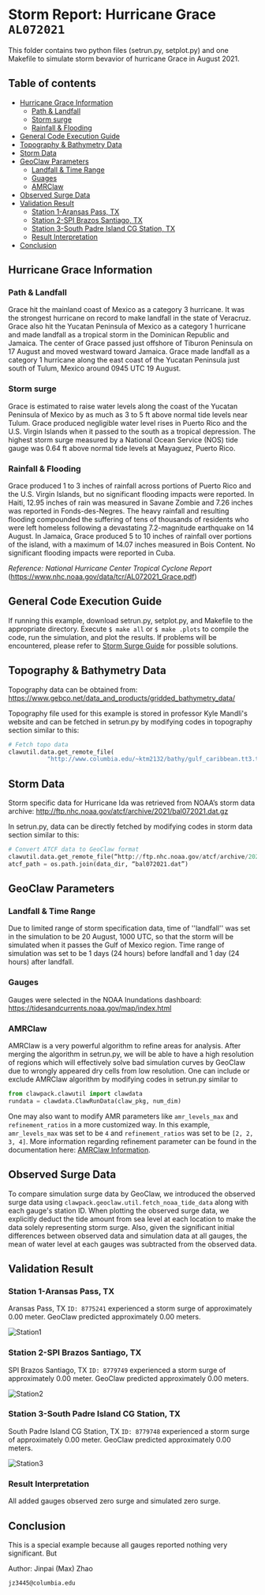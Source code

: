 # Storm Report: Hurricane Grace `AL072021`
This folder contains two python files (setrun.py, setplot.py) and one Makefile to simulate storm bevavior of hurricane Grace in August 2021.

## Table of contents
- [Hurricane Grace Information](#hurricane-grace-information)
  * [Path & Landfall](#path--landfall)
  * [Storm surge](#storm-surge)
  * [Rainfall & Flooding](#rainfall--flooding)
- [General Code Execution Guide](#general-code-execution-guide)
- [Topography & Bathymetry Data](#topography--bathymetry-data)
- [Storm Data](#storm-data)
- [GeoClaw Parameters](#geoclaw-parameters)
  * [Landfall & Time Range](#landfall--time-range)
  * [Guages](#guages)
  * [AMRClaw](#amrclaw)
- [Observed Surge Data](#observed-surge-data)
- [Validation Result](#validation-result)
  * [Station 1-Aransas Pass, TX](#station-1-aransas-pass-tx)
  * [Station 2-SPI Brazos Santiago, TX](#station-2-spi-brazos-santiago-tx)
  * [Station 3-South Padre Island CG Station, TX](#station-3-south-padre-island-cg-station-tx)
  * [Result Interpretation](#result-interpretation)
- [Conclusion](#conclusion)

## Hurricane Grace Information

### Path & Landfall
Grace hit the mainland coast of Mexico as a category 3 hurricane. It was the strongest hurricane on record to make landfall in the state of Veracruz. Grace also hit the Yucatan Peninsula of Mexico as a category 1 hurricane and made landfall as a tropical storm in the Dominican Republic and Jamaica. The center of Grace passed just offshore of Tiburon Peninsula on 17 August and moved westward toward Jamaica. Grace made landfall as a category 1 hurricane along the east coast of the Yucatan Peninsula just south of Tulum, Mexico around 0945 UTC 19 August.

### Storm surge
Grace is estimated to raise water levels along the coast of the Yucatan Peninsula of Mexico by as much as 3 to 5 ft above normal tide levels near Tulum. Grace produced negligible water level rises in Puerto Rico and the U.S. Virgin Islands when it passed to the south as a tropical depression. The highest storm surge measured by a National Ocean Service (NOS) tide gauge was 0.64 ft above normal tide levels at Mayaguez, Puerto Rico.


### Rainfall & Flooding
Grace produced 1 to 3 inches of rainfall across portions of Puerto Rico and the U.S. Virgin Islands, but no significant flooding impacts were reported. In Haiti, 12.95 inches of rain was measured in Savane Zombie and 7.26 inches was reported in Fonds-des-Negres. The heavy rainfall and resulting flooding compounded the suffering of tens of thousands of residents who were left homeless following a devastating 7.2-magnitude earthquake on 14 August. In Jamaica, Grace produced 5 to 10 inches of rainfall over portions of the island, with a maximum of 14.07 inches measured in Bois Content. No significant flooding impacts were reported in Cuba.


*Reference: National Hurricane Center Tropical Cyclone Report*
(https://www.nhc.noaa.gov/data/tcr/AL072021_Grace.pdf)

## General Code Execution Guide
If running this example, download setrun.py, setplot.py, and Makefile to the appropriate directory. Execute `$ make all` or `$ make .plots` to compile the code, run the simulation, and plot the results. If problems will be encountered, please refer to <a href="http://www.clawpack.org/quick_surge.html" target="_blank">Storm Surge Guide</a> for possible solutions. 

## Topography & Bathymetry Data
Topography data can be obtained from:
https://www.gebco.net/data_and_products/gridded_bathymetry_data/

Topography file used for this example is stored in professor Kyle Mandli's website and can be fetched in setrun.py by modifying codes in topography section similar to this:
```python
# Fetch topo data
clawutil.data.get_remote_file(
           "http://www.columbia.edu/~ktm2132/bathy/gulf_caribbean.tt3.tar.bz2")
```

## Storm Data
Storm specific data for Hurricane Ida was retrieved from NOAA’s storm data archive:
http://ftp.nhc.noaa.gov/atcf/archive/2021/bal072021.dat.gz

In setrun.py, data can be directly fetched by modifying codes in storm data section similar to this:
```python
# Convert ATCF data to GeoClaw format
clawutil.data.get_remote_file(“http://ftp.nhc.noaa.gov/atcf/archive/2021/bal072021.dat.gz”)
atcf_path = os.path.join(data_dir, “bal072021.dat”)
```

## GeoClaw Parameters
### Landfall & Time Range
Due to limited range of storm specification data, time of ''landfall'' was set in the simulation to be 20 August, 1000 UTC, so that the storm will be simulated when it passes the Gulf of Mexico region. Time range of simulation was set to be 1 days (24 hours) before landfall and 1 day (24 hours) after landfall.
### Gauges
Gauges were selected in the NOAA Inundations dashboard:
https://tidesandcurrents.noaa.gov/map/index.html
### AMRClaw
AMRClaw is a very powerful algorithm to refine areas for analysis. After merging the algorithm in setrun.py, we will be able to have a high resolution of regions which will effectively solve bad simulation curves by GeoClaw due to wrongly appeared dry cells from low resolution. One can include or exclude AMRClaw algorithm by modifying codes in setrun.py similar to
```python
from clawpack.clawutil import clawdata
rundata = clawdata.ClawRunData(claw_pkg, num_dim)
```
One may also want to modify AMR parameters like `amr_levels_max` and `refinement_ratios` in a more customized way. In this example, `amr_levels_max` was set to be `4` and `refinement_ratios` was set to be `[2, 2, 3, 4]`. More information regarding refinement parameter can be found in the documentation here: <a href="https://www.clawpack.org/setrun_amrclaw.html#setrun-amrclaw" target="_blank">AMRClaw Information</a>.

## Observed Surge Data
To compare simulation surge data by GeoClaw, we introduced the observed surge data using `clawpack.geoclaw.util.fetch_noaa_tide_data` along with each gauge's station ID. When plotting the observed surge data, we explicitly deduct the tide amount from sea level at each location to make the data solely representing storm surge. Also, given the significant initial differences between observed data and simulation data at all gauges, the mean of water level at each gauges was subtracted from the observed data.

## Validation Result
### Station 1-Aransas Pass, TX
Aransas Pass, TX `ID: 8775241` experienced a storm surge of approximately 0.00 meter. GeoClaw predicted approximately 0.00 meters. 

![Station1](./images/station1.png)

### Station 2-SPI Brazos Santiago, TX
SPI Brazos Santiago, TX `ID: 8779749` experienced a storm surge of approximately 0.00 meter. GeoClaw predicted approximately 0.00 meters. 

![Station2](./images/station2.png)

### Station 3-South Padre Island CG Station, TX
South Padre Island CG Station, TX `ID: 8779748` experienced a storm surge of approximately 0.00 meter. GeoClaw predicted approximately 0.00 meters. 

![Station3](./images/station3.png)


### Result Interpretation
All added gauges observed zero surge and simulated zero surge. 

## Conclusion
This is a special example because all gauges reported nothing very significant. But 


Author: Jinpai (Max) Zhao
```
jz3445@columbia.edu
```
